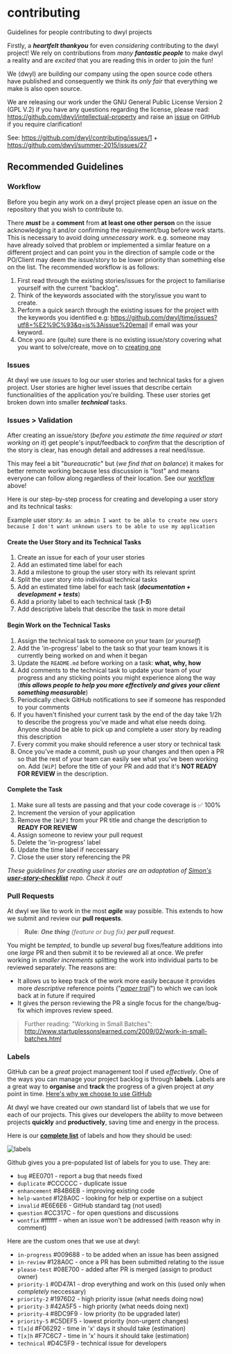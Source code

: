 # contributing

Guidelines for people contributing to dwyl projects

Firstly, a ***heartfelt thankyou*** for even *considering* contributing to the dwyl project!
We rely on contributions from *many* ***fantastic people*** to make dwyl a reality
and are *excited* that you are reading this in order to join the fun!

We (dwyl) are building our company using the open source code others have published
and consequently we think its *only fair* that everything we make is also open source.

We are releasing our work under the GNU General Public License Version 2 (GPL V.2)
if you have any questions regarding the license, please read:
https://github.com/dwyl/intellectual-property and raise an
[issue](https://github.com/dwyl/intellectual-property/issues)
on GitHub if you require clarification!

See: https://github.com/dwyl/contributing/issues/1 + https://github.com/dwyl/summer-2015/issues/27

## Recommended Guidelines

### Workflow

Before you begin any work on a dwyl project please open an issue on the repository that you wish to contribute to.

There **_must_** be a **comment** from **at least one other person** on the issue acknowledging it and/or confirming the requirement/bug before work starts. This is necessary to avoid doing _unnecessary work_. e.g. someone may have already solved that problem or implemented a similar feature on a different project and can point you in the direction of sample code or the PO/Client may deem the issue/story to be lower priority than something else on the list. The recommended workflow is as follows:

1. First read through the existing stories/issues for the project to familiarise yourself with the current "backlog".
2. Think of the keywords associated with the story/issue you want to create.
3. Perform a quick search through the existing issues for the project with the keywords you identified e.g: https://github.com/dwyl/time/issues?utf8=%E2%9C%93&q=is%3Aissue%20email if email was your keyword.
4. Once you are (quite) sure there is no existing issue/story covering what you want to solve/create, move on to [creating one](#create-the-user-story-and-its-technical-tasks)

### Issues

At dwyl we use _issues_ to log our user stories and technical tasks for a given project. User stories are higher level issues that describe certain functionalities of the application you're building. These user stories get broken down into smaller **_technical_** tasks.

### Issues > Validation

After creating an issue/story (_before you estimate the time required or start working on it_) get people's input/feedback to _confirm_ that the description of the story is clear, has enough detail and addresses a real need/issue.

This may feel a bit "_bureaucratic_" but (_we find that on balance_) it makes for better remote working because less discussion is "lost" and means everyone can follow along regardless of their location. See our [workflow](#workflow) above!

Here is our step-by-step process for creating and developing a user story and its technical tasks:

Example user story: `As an admin I want to be able to create new users because I don't want unknown users to be able to use my application`

#### Create the User Story and its Technical Tasks
1. Create an issue for each of your user stories
2. Add an estimated time label for each
3. Add a milestone to group the user story with its relevant sprint
4. Split the user story into individual technical tasks
5. Add an estimated time label for each task (**_documentation + development + tests_**)
4. Add a priority label to each technical task (**_1-5_**)
5. Add descriptive labels that describe the task in more detail

#### Begin Work on the Technical Tasks
1. Assign the technical task to someone on your team (_or yourself_)
2. Add the 'in-progress' label to the task so that your team knows it is currently being worked on and when it began
3. Update the `README.md` before working on a task: **what, why, how**
4. Add comments to the technical task to update your team of your progress and any sticking points you might experience along the way (**_this allows people to help you more effectively and gives your client something measurable_**)
5. Periodically check GitHub notifications to see if someone has responded to your comments
6. If you haven't finished your current task by the end of the day take 1/2h to describe the progress you've made and what else needs doing. Anyone should be able to pick up and complete a user story by reading this description
7. Every commit you make should reference a user story or technical task
8. Once you've made a commit, push up your changes and then open a PR so that the rest of your team can easily see what you've been working on. Add `[WiP]` before the title of your PR and add that it's **NOT READY FOR REVIEW** in the description.

#### Complete the Task
1. Make sure all tests are passing and that your code coverage is ✅ 100%
2. Increment the version of your application
3. Remove the `[WiP]` from your PR title and change the description to **READY FOR REVIEW**
4. Assign someone to review your pull request
5. Delete the 'in-progress' label
6. Update the time label if neccessary
7. Close the user story referencing the PR

_These guidelines for creating user stories are an adaptation of [Simon's](https://github.com/simonlab) [**user-story-checklist**](https://github.com/SimonLab/user-story-checklist) repo. Check it out!_

### Pull Requests

At dwyl we like to work in the most ***agile*** way possible.
This extends to how we submit and review our **pull requests**.

> **Rule**: _**One thing** (feature or bug fix) **per pull request**_.

You might be _tempted_, to bundle up _several_ bug fixes/feature additions into
one _large_ PR and then submit it to be reviewed all at once.
We prefer working in _smaller increments_ splitting the work
into individual parts to be reviewed separately. The reasons are:

+ It allows us to keep track of the work more easily because it provides more
_descriptive_ reference points
("[_paper trail_](https://en.wiktionary.org/wiki/paper_trail)")
to which we can look back at in future if required
+ It gives the person reviewing the PR a single focus for the change/bug-fix
which improves review speed.

> Further reading: "Working in Small Batches":  http://www.startuplessonslearned.com/2009/02/work-in-small-batches.html

### Labels

GitHub can be a _great_ project management tool if used _effectively_. One of the ways you can manage your project backlog is through **labels**. Labels are a great way to **organise** and **track** the progress of a given project at _any_ point in time. [Here's why we choose to use GitHub](https://github.com/dwyl/github-reference#why)

At dwyl we have created our _own_ standard list of labels that we use for each of our projects. This gives our developers the ability to move between projects **quickly** and **productively**, saving time and energy in the process.

Here is our **[complete list](https://github.com/dwyl/contributing/labels)** of labels and how they should be used:

![labels](https://cloud.githubusercontent.com/assets/12450298/18248682/afcd6974-7371-11e6-84bf-0cb9f4677d92.png)

Github gives you a pre-populated list of labels for you to use. They are:

- `bug` #EE0701 - report a bug that needs fixed
- `duplicate` #CCCCCC - duplicate issue
- `enhancement` #84B6EB - improving existing code
- `help-wanted` #128A0C - looking for help or expertise on a subject
- `invalid` #E6E6E6 - GitHub standard tag (not used)
- `question` #CC317C - for open questions and discussions
- `wontfix` #ffffff - when an issue won't be addressed (with reason why in comment)

Here are the custom ones that we use at dwyl:

- `in-progress` #009688 - to be added when an issue has been assigned
- `in-review` #128A0C - once a PR has been submitted relating to the issue
- `please-test` #08E700 - added after PR is merged (assign to product owner)
- `priority-1` #0D47A1 - drop everything and work on this (used only when _completely_ neccessary)
- `priority-2` #1976D2 - high priority issue (what needs doing now)
- `priority-3` #42A5F5 - high priority (what needs doing next)
- `priority-4` #8DC9F9 - low priority (to be upgraded later)
- `priority-5` #C5DEF5 - lowest priority (non-urgent changes)
- `T[x]d` #F06292 - time in 'x' days it should take (estimation)
- `T[x]h` #F7C6C7 - time in 'x' hours it should take (estimation)
- `technical` #D4C5F9 - technical issue for developers

